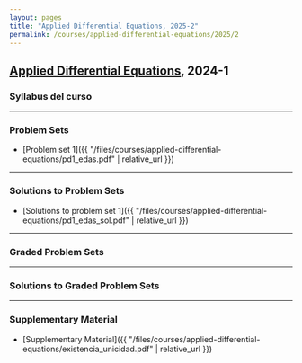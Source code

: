 ```yaml
---
layout: pages
title: "Applied Differential Equations, 2025-2"
permalink: /courses/applied-differential-equations/2025/2
---
```



## [Applied Differential Equations](#), 2024-1

### Syllabus del curso

---

### Problem Sets
- [Problem set 1]({{ "/files/courses/applied-differential-equations/pd1_edas.pdf" | relative_url }})

---

### Solutions to Problem Sets
- [Solutions to problem set 1]({{ "/files/courses/applied-differential-equations/pd1_edas_sol.pdf" | relative_url }})

---

### Graded Problem Sets

---

### Solutions to Graded Problem Sets

---

### Supplementary Material
- [Supplementary Material]({{ "/files/courses/applied-differential-equations/existencia_unicidad.pdf" | relative_url }})
